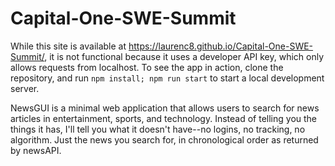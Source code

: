 # Capital-One-SWE-Summit

While this site is available at https://laurenc8.github.io/Capital-One-SWE-Summit/, it is not functional because it uses a developer API key, which only allows requests from localhost. To see the app in action, clone the repository, and run `npm install; npm run start` to start a local development server.

NewsGUI is a minimal web application that allows users to search for news articles in entertainment, sports, and technology. Instead of telling you the things it has, I'll tell you what it doesn't have--no logins, no tracking, no algorithm. Just the news you search for, in chronological order as returned by newsAPI.

